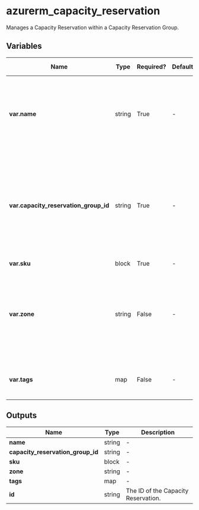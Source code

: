 # azurerm_capacity_reservation

Manages a Capacity Reservation within a Capacity Reservation Group.

## Variables

| Name | Type | Required? | Default  | possible values | Description |
| ---- | ---- | --------- | -------- | ----------- | ----------- |
| **var.name** | string | True | -  |  -  | Specifies the name of this Capacity Reservation. Changing this forces a new resource to be created. | 
| **var.capacity_reservation_group_id** | string | True | -  |  -  | The ID of the Capacity Reservation Group where the Capacity Reservation exists. Changing this forces a new resource to be created. | 
| **var.sku** | block | True | -  |  -  | A `sku` block. | 
| **var.zone** | string | False | -  |  -  | Specifies the Availability Zone for this Capacity Reservation. Changing this forces a new resource to be created. | 
| **var.tags** | map | False | -  |  -  | A mapping of tags to assign to the resource. | 



## Outputs

| Name | Type | Description |
| ---- | ---- | --------- | 
| **name** | string  | - | 
| **capacity_reservation_group_id** | string  | - | 
| **sku** | block  | - | 
| **zone** | string  | - | 
| **tags** | map  | - | 
| **id** | string  | The ID of the Capacity Reservation. | 